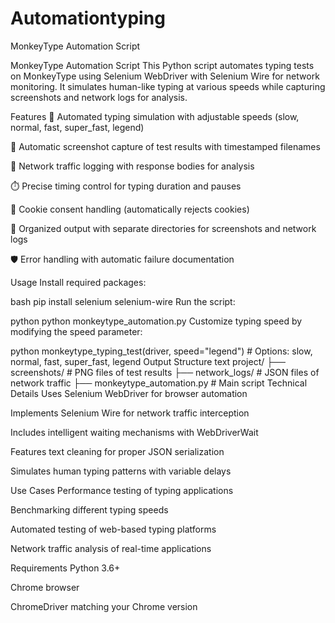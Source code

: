 # Automationtyping
MonkeyType Automation Script

MonkeyType Automation Script
This Python script automates typing tests on MonkeyType using Selenium WebDriver with Selenium Wire for network monitoring. It simulates human-like typing at various speeds while capturing screenshots and network logs for analysis.

Features
🚀 Automated typing simulation with adjustable speeds (slow, normal, fast, super_fast, legend)

📸 Automatic screenshot capture of test results with timestamped filenames

🧞 Network traffic logging with response bodies for analysis

⏱️ Precise timing control for typing duration and pauses

🍪 Cookie consent handling (automatically rejects cookies)

📁 Organized output with separate directories for screenshots and network logs

🛡️ Error handling with automatic failure documentation

Usage
Install required packages:

bash
pip install selenium selenium-wire
Run the script:

python
python monkeytype_automation.py
Customize typing speed by modifying the speed parameter:

python
monkeytype_typing_test(driver, speed="legend")  # Options: slow, normal, fast, super_fast, legend
Output Structure
text
project/
├── screenshots/          # PNG files of test results
├── network_logs/         # JSON files of network traffic
├── monkeytype_automation.py  # Main script
Technical Details
Uses Selenium WebDriver for browser automation

Implements Selenium Wire for network traffic interception

Includes intelligent waiting mechanisms with WebDriverWait

Features text cleaning for proper JSON serialization

Simulates human typing patterns with variable delays

Use Cases
Performance testing of typing applications

Benchmarking different typing speeds

Automated testing of web-based typing platforms

Network traffic analysis of real-time applications

Requirements
Python 3.6+

Chrome browser

ChromeDriver matching your Chrome version
